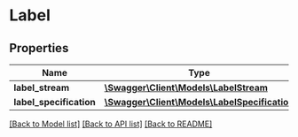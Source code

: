 # Label

## Properties

Name | Type | Description | Notes
------------ | ------------- | ------------- | -------------
**label_stream** | [**\Swagger\Client\Models\LabelStream**](LabelStream.md) |  | [optional]
**label_specification** | [**\Swagger\Client\Models\LabelSpecification**](LabelSpecification.md) |  | [optional]

[[Back to Model list]](../../README.md#documentation-for-models) [[Back to API list]](../../README.md#documentation-for-api-endpoints) [[Back to README]](../../README.md)

